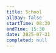 ```yaml
---
title: School
allDay: false
startTime: 08:30
endTime: 15:30
date: 2025-07-31
completed: null
---
```

